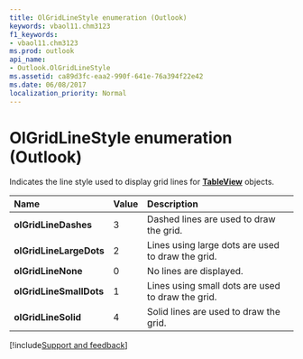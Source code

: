 ```yaml
---
title: OlGridLineStyle enumeration (Outlook)
keywords: vbaol11.chm3123
f1_keywords:
- vbaol11.chm3123
ms.prod: outlook
api_name:
- Outlook.OlGridLineStyle
ms.assetid: ca89d3fc-eaa2-990f-641e-76a394f22e42
ms.date: 06/08/2017
localization_priority: Normal
---
```



# OlGridLineStyle enumeration (Outlook)

Indicates the line style used to display grid lines for  **[TableView](Outlook.TableView.md)** objects.



|Name|Value|Description|
|:-----|:-----|:-----|
| **olGridLineDashes**|3|Dashed lines are used to draw the grid. |
| **olGridLineLargeDots**|2|Lines using large dots are used to draw the grid.|
| **olGridLineNone**|0|No lines are displayed.|
| **olGridLineSmallDots**|1|Lines using small dots are used to draw the grid.|
| **olGridLineSolid**|4|Solid lines are used to draw the grid.|

[!include[Support and feedback](~/includes/feedback-boilerplate.md)]